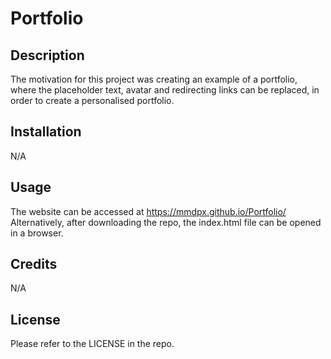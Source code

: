 # Portfolio

## Description

The motivation for this project was creating an example of a portfolio, where the placeholder text, avatar and redirecting links can be replaced, in order to create a personalised portfolio.

## Installation

N/A

## Usage

The website can be accessed at https://mmdpx.github.io/Portfolio/
Alternatively, after downloading the repo, the index.html file can be opened in a browser.

## Credits

N/A

## License

Please refer to the LICENSE in the repo.
